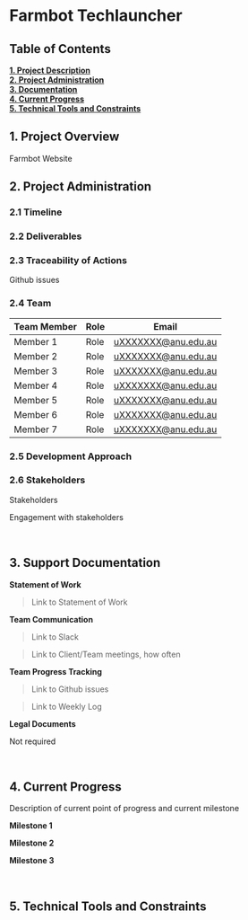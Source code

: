<h1> Farmbot Techlauncher </h1>

<h2><a name = "content"> Table of Contents </a></h2>
<a href = "#Title1"><b> 1. Project Description </b></a><br/>
<a href = "#Title2"><b> 2. Project Administration </b></a><br/>
<a href = "#Title3"><b> 3. Documentation </b></a><br/>
<a href = "#Title4"><b> 4. Current Progress </b></a><br/>
<a href = "#Title5"><b> 5. Technical Tools and Constraints </b></a>

<br />
<h2><a name = "Title1"> 1. Project Overview </a></h2>
Farmbot Website

<br />
<h2><a name = "Title2"> 2. Project Administration </a></h2>

<h3> 2.1 Timeline </h3>

<h3> 2.2 Deliverables </h3>

<h3> 2.3 Traceability of Actions </h3>
Github issues

<h3> 2.4 Team </h3>

| Team Member                      | Role                                     | Email                           | 
|----------------------------------|------------------------------------------|---------------------------------|  
| Member 1                         | Role                                     | uXXXXXXX@anu.edu.au             |
| Member 2                         | Role                                     | uXXXXXXX@anu.edu.au             | 
| Member 3                         | Role                                     | uXXXXXXX@anu.edu.au             |
| Member 4                         | Role                                     | uXXXXXXX@anu.edu.au             |
| Member 5                         | Role                                     | uXXXXXXX@anu.edu.au             |
| Member 6                         | Role                                     | uXXXXXXX@anu.edu.au             |
| Member 7                         | Role                                     | uXXXXXXX@anu.edu.au             |

<h3> 2.5 Development Approach </h3>

<h3> 2.6 Stakeholders </h3>
Stakeholders

Engagement with stakeholders

<br />
<h2><a name = "Title3"> 3. Support Documentation </a></h2>

**Statement of Work**

>Link to Statement of Work

**Team Communication**

>Link to Slack

>Link to Client/Team meetings, how often

**Team Progress Tracking**

>Link to Github issues

>Link to Weekly Log

**Legal Documents**

Not required

<br />
<h2><a name = "Title4"> 4. Current Progress </a></h2>
Description of current point of progress and current milestone

**Milestone 1**

**Milestone 2**

**Milestone 3**

<br />
<h2><a name = "Title5"> 5. Technical Tools and Constraints</a></h2>
